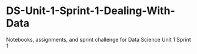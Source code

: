 # DS-Unit-1-Sprint-1-Dealing-With-Data
Notebooks, assignments, and sprint challenge for Data Science Unit 1 Sprint 1 
